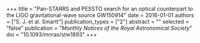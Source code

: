 +++
title = "Pan-STARRS and PESSTO search for an optical counterpart to the LIGO gravitational-wave source GW150914"
date = 2016-01-01
authors = ["S. J. et al. Smartt"]
publication_types = ["2"]
abstract = ""
selected = "false"
publication = "*Monthly Notices of the Royal Astronomical Society*"
doi = "10.1093/mnras/stw1893"
+++

